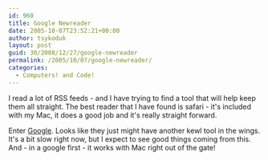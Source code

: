 ```yaml
---
id: 960
title: Google Newreader
date: 2005-10-07T23:52:21+00:00
author: tsykoduk
layout: post
guid: 30/2008/12/27/google-newreader
permalink: /2005/10/07/google-newreader/
categories:
  - Computers! and Code!
---
```

I read a lot of <span class="caps">RSS</span> feeds - and I have trying to find a tool that will help keep them all straight. The best reader that I have found is safari - it's included with my Mac, it does a good job and it's really straight forward.


Enter <a href="http://www.google.com/reader/things/intro">Google</a>. Looks like they just might have another kewl tool in the wings. It's a bit slow right now, but I expect to see good things coming from this. And - in a google first - it works with Mac right out of the gate!